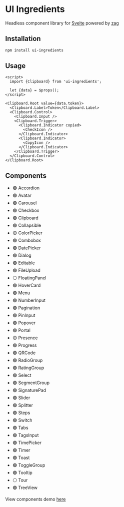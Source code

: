 # UI Ingredients

Headless component library for [Svelte](https://svelte.dev/) powered by [zag](https://zagjs.com/)

## Installation

```bash
npm install ui-ingredients
```

## Usage

```svelte
<script>
  import {Clipboard} from 'ui-ingredients';

  let {data} = $props();
</script>

<Clipboard.Root value={data.token}>
  <Clipboard.Label>Token</Clipboard.Label>
  <Clipboard.Control>
    <Clipboard.Input />
    <Clipboard.Trigger>
      <Clipboard.Indicator copied>
        <CheckIcon />
      </Clipboard.Indicator>
      <Clipboard.Indicator>
        <CopyIcon />
      </Clipboard.Indicator>
    </Clipboard.Trigger>
  </Clipboard.Control>
</Clipboard.Root>
```

## Components

- 🟢 Accordion
- 🟢 Avatar
- 🟢 Carousel
- 🟢 Checkbox
- 🟢 Clipboard
- 🟢 Collapsible
- 🟡 ColorPicker
- 🟢 Combobox
- 🟢 DatePicker
- 🟢 Dialog
- 🟢 Editable
- 🟢 FileUpload
- ⚪ FloatingPanel
- 🟢 HoverCard
- 🟢 Menu
- 🟢 NumberInput
- 🟢 Pagination
- 🟢 PinInput
- 🟢 Popover
- 🟢 Portal
- 🟡 Presence
- 🟢 Progress
- 🟢 QRCode
- 🟢 RadioGroup
- 🟢 RatingGroup
- 🟢 Select
- 🟢 SegmentGroup
- 🟢 SignaturePad
- 🟢 Slider
- 🟢 Splitter
- 🟢 Steps
- 🟢 Switch
- 🟢 Tabs
- 🟢 TagsInput
- 🟢 TimePicker
- 🟢 Timer
- 🟢 Toast
- 🟢 ToggleGroup
- 🟢 Tooltip
- ⚪ Tour
- 🟢 TreeView

View components demo [here](https://ui-ingredients.vercel.app/)
